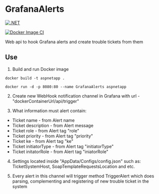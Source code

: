 # GrafanaAlerts

[![.NET](https://github.com/tipalol/GrafanaAlerts/actions/workflows/dotnet.yml/badge.svg)](https://github.com/tipalol/GrafanaAlerts/actions/workflows/dotnet.yml)

[![Docker Image CI](https://github.com/tipalol/GrafanaAlerts/actions/workflows/docker-image.yml/badge.svg)](https://github.com/tipalol/GrafanaAlerts/actions/workflows/docker-image.yml)

Web api to hook Grafana alerts and create trouble tickets from them

## Use
1. Build and run Docker image

```
docker build -t aspnetapp .  

docker run -d -p 8080:80 --name GrafanaAlerts aspnetapp
```

2. Create new WebHook notification channel in Grafana with url - "dockerContainerUrl/api/trigger"

3. What information must alert contain: 

* Ticket name - from Alert name
* Ticket description - from Alert message
* Ticket role - from Alert tag "role"
* Ticket priority - from Alert tag "priority"
* Ticket ke - from Alert tag "ke"
* Ticket initiatorType - from Alert tag "initiatorType"
* Ticket initatorRole - from Alert tag "iniatorRole"

4. Settings located inside "AppData/Configs/config.json" such as: TicketSystemHost, SoapTemplateRequestsLocation and etc.

5. Every alert in this channel will trigger method TriggerAlert which does parsing, complementing and registering of new trouble ticket in the system
